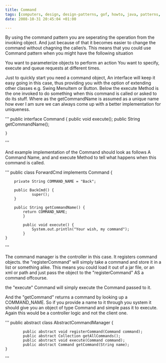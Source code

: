 ```yaml
---
title: Command
tags: [computers, design, design-patterns, gof, howto, java, patterns, programming, software, software-development, command]
date: 2008-10-31 20:45:04 +01:00

---
```



By using the command pattern you are seperating the operation from the invoking object. And just because of that it becomes easier to change the command without chagning the caller/s.
This means that you could use Command pattern when you might have the following situation

You want to parameterize objects to perform an action
You want to specify, execute and queue requests at different times.

Just to quickly start you need a command object, An interface will keep it easy going in this case, thus providing you with the option of extending other classes e.g. Swing MenuItem or Button.
Below the execute Method is the one invoked to do something when this command is called or asked to do its stuff.
Where as the getCommandName is assumed as a unique name how ever I am sure we can always come up with a better implementation for uniqueness.

'''
	public interface Command {
		public void execute();
    		public String getCommandName();

	}
'''

And example implementation of the Command should look as follows
A Command Name, and and execute Method to tell what happens when this command is called.

'''
	public class ForwardCmd implements Command {

   		private String COMMAND_NAME = "Back";

   		public BackCmd() {
       			super();
   		}

   		public String getCommandName() {
       		return COMMAND_NAME;
    		}

    		public void execute() {
        		System.out.println("Your wish, my command");
    		}
	}
'''

The command manager is the controller in this case. It registers command objects. the "registerCommand" will simply take a command and store it in a list or something alike. This means you could load it out of a jar file, or an xml or path and just pass the object to the "registerCommand" AS a command offcourse.

the "execute" Command will simply execute the Command passed to it.

And the "getCommand" returns a command by looking up a COMMAND_NAME. So if you provide a name to it through you system it should give you an object of type Command and simple pass it to execute. Again this would be a controller logic and not the client one.

'''
	public abstract class AbstractCommandManager {

    		public abstract void registerCommand(Command command);
    		public abstract Collection getAllCommands();
    		public abstract void execute(Command command);
    		public abstract Command getCommand(String name);
	}
'''

